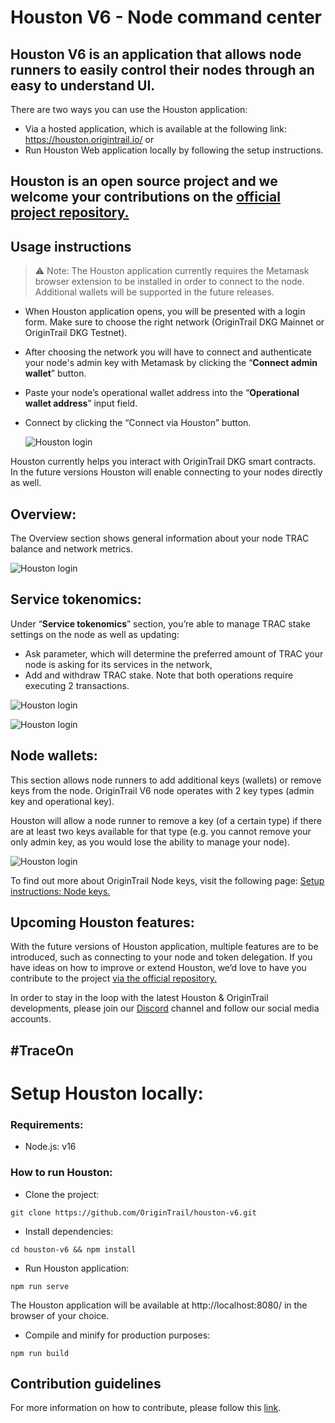 # Houston V6 - Node command center

## Houston V6 is an application that allows node runners to easily control their nodes through an easy to understand UI.

There are two ways you can use the Houston application:
- Via a hosted application, which is available at the following link: https://houston.origintrail.io/ or
- Run Houston Web application locally by following the setup instructions.

## Houston is an open source project and we welcome your contributions on the [official project repository.](https://github.com/OriginTrail/houston-v6/)

## Usage instructions
>⚠️ Note: The Houston application currently requires the Metamask browser extension to be installed in order to connect to the node. Additional wallets will be supported in the future releases.

- When Houston application opens, you will be presented with a login form. Make sure to choose the right network (OriginTrail DKG Mainnet or OriginTrail DKG Testnet).
- After choosing the network you will have to connect and authenticate your node's admin key with Metamask by clicking the “**Connect admin wallet**” button.
- Paste your node’s operational wallet address into the “**Operational wallet address**” input field.
- Connect by clicking the “Connect via Houston” button.

  ![Houston login](documentation/images/login.png)

Houston currently helps you interact with OriginTrail DKG smart contracts. In the future versions Houston will enable connecting to your nodes directly as well.

## Overview:
The Overview section shows general information about your node TRAC balance and network metrics.

![Houston login](documentation/images/overview_section.png)


## Service tokenomics:
Under “**Service tokenomics**” section, you’re able to manage TRAC stake settings on the node as well as updating:

- Ask parameter, which will determine the preferred amount of TRAC your node is asking for its services in the network,
- Add and withdraw TRAC stake. Note that both operations require executing 2 transactions.

![Houston login](documentation/images/service_tokenomics.png)

![Houston login](documentation/images/add_withdraw_stake.png)

## Node wallets:
This section allows node runners to add additional keys (wallets) or remove keys from the node. OriginTrail V6 node operates with 2 key types (admin key and operational key).


Houston will allow a node runner to remove a key (of a certain type) if there are at least two keys available for that type (e.g. you cannot remove your only admin key, as you would lose the ability to manage your node).

![Houston login](documentation/images/node_wallets.png)

To find out more about OriginTrail Node keys, visit the following page: [Setup instructions: Node keys.](https://docs.origintrail.io/decentralized-knowledge-graph-layer-2/testnet-node-setup-instructions/node-keys)


## Upcoming Houston features:
With the future versions of Houston application, multiple features are to be introduced, such as connecting to your node and token delegation.
If you have ideas on how to improve or extend Houston, we’d love to have you contribute to the project [via the official repository.](https://github.com/OriginTrail/houston-v6)

In order to stay in the loop with the latest Houston & OriginTrail developments, please join our [Discord](https://discordapp.com/invite/FCgYk2S) channel and follow our social media accounts.


## #TraceOn




# Setup Houston locally:
### Requirements:
- Node.js: v16

### How to run Houston:
- Clone the project:
```
git clone https://github.com/OriginTrail/houston-v6.git  
```
- Install dependencies:
```
cd houston-v6 && npm install
```
- Run Houston application:
```
npm run serve
```

The Houston application will be available at http://localhost:8080/ in the browser of your choice.

- Compile and minify for production purposes:
```
npm run build
```

## Contribution guidelines
For more information on how to contribute, please follow this [link](https://docs.origintrail.io/useful-resources/contribute).

